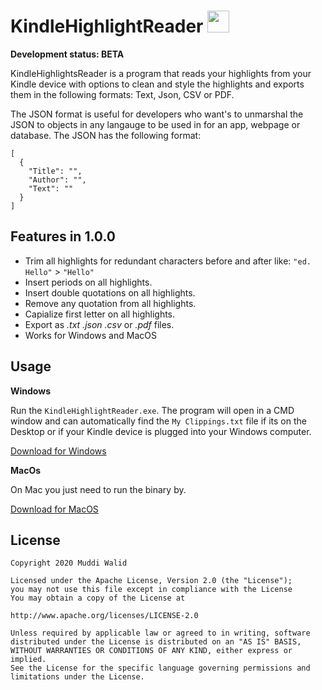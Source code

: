 # KindleHighlightReader <img width="35px" src="https://www.flaticon.com/svg/static/icons/svg/845/845938.svg">

**Development status: BETA**

KindleHighlightsReader is a program that reads your highlights from your Kindle device with options to clean and style the highlights and exports them in the following formats: Text, Json, CSV or PDF.


The JSON format is useful for developers who want's to unmarshal the JSON to objects in any langauge to be used in for an app, webpage or database. The JSON has the following format:

```
[
  {
    "Title": "",
    "Author": "",
    "Text": ""
  }
]
```


## Features in 1.0.0
- Trim all highlights for redundant characters before and after like: `"ed. Hello"` > `"Hello"`
- Insert periods on all highlights.
- Insert double quotations on all highlights.
- Remove any quotation from all highlights.
- Capialize first letter on all highlights.
- Export as *.txt*  *.json*  *.csv* or *.pdf* files.
- Works for Windows and MacOS

## Usage

**Windows** 

Run the `KindleHighlightReader.exe`. The program will open in a CMD window and can automatically find the `My Clippings.txt` file if its on the Desktop or if your Kindle device is plugged into your Windows computer.

[Download for Windows](https://github.com/Muddz/KindleHighlightReader/raw/master/KindleHighlightsReade.exe)

**MacOs**

On Mac you just need to run the binary by.

[Download for MacOS](https://github.com/Muddz/KindleHighlightReader/raw/master/KindleHighlightsReaderMacOS)


## License

    Copyright 2020 Muddi Walid

    Licensed under the Apache License, Version 2.0 (the "License");
    you may not use this file except in compliance with the License
    You may obtain a copy of the License at

    http://www.apache.org/licenses/LICENSE-2.0

    Unless required by applicable law or agreed to in writing, software
    distributed under the License is distributed on an "AS IS" BASIS,
    WITHOUT WARRANTIES OR CONDITIONS OF ANY KIND, either express or implied.
    See the License for the specific language governing permissions and
    limitations under the License.
